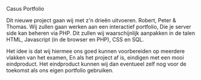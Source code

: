 Casus Portfolio

Dit nieuwe project gaan wij met z'n drieën uitvoeren. Robert, Peter & Thomas.
Wij zullen gaan werken aan een interactief portfolio, Die je server side kan beheren via PHP.
Dit zullen wij waarschijnlijk aanpakken in de talen HTML, Javascript (in de browser en PHP), CSS en SQL.

Het idee is dat wij hiermee ons goed kunnen voorbereiden op meerdere vlakken van het examen, En als het project af is, eindigen met een mooi eindproduct. Het eindproduct kunnen wij dan eventueel zelf nog voor de toekomst als ons eigen portfolio gebruiken.
